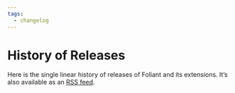 ```yaml
---
tags:
  - changelog
---
```


# History of Releases

Here is the single linear history of releases of Foliant and its extensions. It’s also available as an [RSS feed](https://foliant-docs.github.io/docs/rss.xml).

<history></history>
